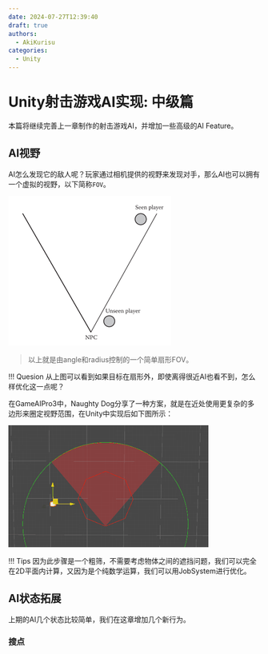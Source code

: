 ```yaml
---
date: 2024-07-27T12:39:40
draft: true
authors:
  - AkiKurisu
categories:
  - Unity
---
```


# Unity射击游戏AI实现: 中级篇

<!-- more -->

本篇将继续完善上一章制作的射击游戏AI，并增加一些高级的AI Feature。

## AI视野

AI怎么发现它的敌人呢？玩家通过相机提供的视野来发现对手，那么AI也可以拥有一个虚拟的视野，以下简称`FOV`。

![Fov](../../../assets/images/2024-07-27/fov.png)

> 以上就是由angle和radius控制的一个简单扇形FOV。

!!! Quesion
    从上图可以看到如果目标在扇形外，即使离得很近AI也看不到，怎么样优化这一点呢？

在GameAIPro3中，Naughty Dog分享了一种方案，就是在近处使用更复杂的多边形来圈定视野范围，在Unity中实现后如下图所示：

![Fov Prime](../../../assets/images/2024-07-27/fov-prime.gif)

!!! Tips
    因为此步骤是一个粗筛，不需要考虑物体之间的遮挡问题，我们可以完全在2D平面内计算，又因为是个纯数学运算，我们可以用JobSystem进行优化。


## AI状态拓展

上期的AI几个状态比较简单，我们在这章增加几个新行为。

### 搜点

